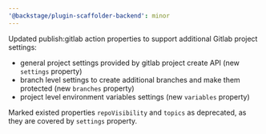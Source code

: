 ```yaml
---
'@backstage/plugin-scaffolder-backend': minor
---
```


Updated publish:gitlab action properties to support additional Gitlab project settings:

- general project settings provided by gitlab project create API (new `settings` property)
- branch level settings to create additional branches and make them protected (new `branches` property)
- project level environment variables settings (new `variables` property)

Marked existed properties `repoVisibility` and `topics` as deprecated, as they are covered by `settings` property.
